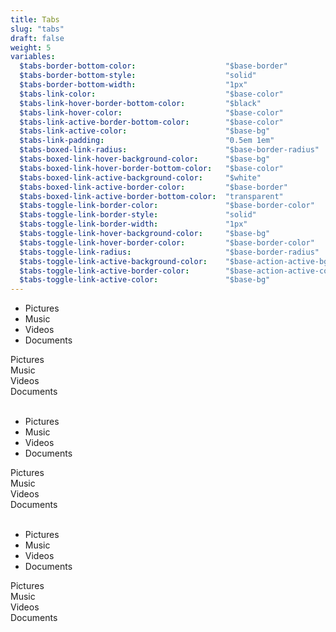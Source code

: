 ```yaml
---
title: Tabs
slug: "tabs"
draft: false
weight: 5
variables:
  $tabs-border-bottom-color:                    "$base-border"
  $tabs-border-bottom-style:                    "solid"
  $tabs-border-bottom-width:                    "1px"
  $tabs-link-color:                             "$base-color"
  $tabs-link-hover-border-bottom-color:         "$black"
  $tabs-link-hover-color:                       "$base-color"
  $tabs-link-active-border-bottom-color:        "$base-color"
  $tabs-link-active-color:                      "$base-bg"
  $tabs-link-padding:                           "0.5em 1em"
  $tabs-boxed-link-radius:                      "$base-border-radius"
  $tabs-boxed-link-hover-background-color:      "$base-bg"
  $tabs-boxed-link-hover-border-bottom-color:   "$base-color"
  $tabs-boxed-link-active-background-color:     "$white"
  $tabs-boxed-link-active-border-color:         "$base-border"
  $tabs-boxed-link-active-border-bottom-color:  "transparent"
  $tabs-toggle-link-border-color:               "$base-border-color"
  $tabs-toggle-link-border-style:               "solid"
  $tabs-toggle-link-border-width:               "1px"
  $tabs-toggle-link-hover-background-color:     "$base-bg"
  $tabs-toggle-link-hover-border-color:         "$base-border-color"
  $tabs-toggle-link-radius:                     "$base-border-radius"
  $tabs-toggle-link-active-background-color:    "$base-action-active-bg"
  $tabs-toggle-link-active-border-color:        "$base-action-active-color"
  $tabs-toggle-link-active-color:               "$base-bg"
---
```


<div class="tabs" role="tabs">
  <ul class="tabs__list">
    <li class="tabs__list__item tabs__list__item--active"><a>Pictures</a></li>
    <li class="tabs__list__item"><a>Music</a></li>
    <li class="tabs__list__item"><a>Videos</a></li>
    <li class="tabs__list__item"><a>Documents</a></li>
  </ul>

  <div class="tabs__content">
    <div class="tabs__content__item tabs__content__item--active">Pictures</div>
    <div class="tabs__content__item">Music</div>
    <div class="tabs__content__item">Videos</div>
    <div class="tabs__content__item">Documents</div>
  </div>
</div>
<br />
<div class="tabs tabs--boxed" role="tabs">
  <ul class="tabs__list">
    <li class="tabs__list__item tabs__list__item--active"><a>Pictures</a></li>
    <li class="tabs__list__item"><a>Music</a></li>
    <li class="tabs__list__item"><a>Videos</a></li>
    <li class="tabs__list__item"><a>Documents</a></li>
  </ul>

  <div class="tabs__content">
    <div class="tabs__content__item tabs__content__item--active">Pictures</div>
    <div class="tabs__content__item">Music</div>
    <div class="tabs__content__item">Videos</div>
    <div class="tabs__content__item">Documents</div>
  </div>
</div>
<br />
<div class="tabs tabs--bar" role="tabs">
  <ul class="tabs__list">
    <li class="tabs__list__item tabs__list__item--active"><a>Pictures</a></li>
    <li class="tabs__list__item"><a>Music</a></li>
    <li class="tabs__list__item"><a>Videos</a></li>
    <li class="tabs__list__item"><a>Documents</a></li>
  </ul>

  <div class="tabs__content">
    <div class="tabs__content__item tabs__content__item--active">Pictures</div>
    <div class="tabs__content__item">Music</div>
    <div class="tabs__content__item">Videos</div>
    <div class="tabs__content__item">Documents</div>
  </div>
</div>
